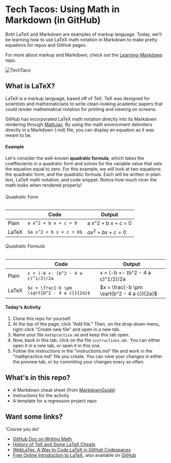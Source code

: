 # Tech Tacos: Using Math in Markdown (in GitHub)

Both LaTeX and Markdown are examples of markup language. Today, we'll be learning how to use LaTeX math notation in Markdown to make pretty equations for repos and GitHub pages.

For more about markup and Markdown, check out the [Learning-Markdown](https://github.com/drklis/Learning-Markdown) repo.

![TechTaco](https://avatars.githubusercontent.com/u/145585316?s=48&v=4)

## What is LaTeX?

LaTeX is a markup language, based off of TeX. TeX was designed for scientists and mathematicians to write clean-looking academic papers that could render mathematical notation for printing and viewing on screens. 

GitHub has incorporated LaTeX math notation directly into its Markdown rendering through [MathJax](https://www.mathjax.org/). By using the math environment delimiters directly in a Markdown (.md) file, you can display an equation as it was meant to be.

#### Example

Let's consider the well-known **quadratic formula**, which takes the coeffiecients in a quadratic form and solves for the variable value that sets the equation equal to zero. For this example, we will look at two equations: the quadratic form, and the quadratic formula. Each will be written in plain text, LaTeX math notation, and code snippet. Notice how much nicer the math looks when rendered properly!

###### Quadratic Form

|     | Code | Output |
| -------- | ------- | ------- |
| Plain  | ```a x^2 + b x + c = 0```  | a x^2 + b x + c = 0 |
| LaTeX | ```$a x^2 + b x + c = 0$```| $a x^2 + b x + c = 0$ |

###### Quadratic Formula

|     | Code | Output |
| -------- | ------- | ------- |
| Plain  | ```x = (-b +- (b^2 - 4 a c)^1/2)/2a```  | x = (-b +- (b^2 - 4 a c)^1/2)/2a |
| LaTeX | ```$x = \frac{-b \pm \sqrt{b^2 - 4 a c}}{2a}$```| $x = \frac{-b \pm \sqrt{b^2 - 4 a c}}{2a}$ |


#### Today's Activity

1. Clone this repo for yourself.
2. At the top of the page, click "Add file." Then, on the drop-down menu, right-click "Create new file" and open in a new tab.
3. Name your file `mathpractice.md` and keep this tab open.
4. Now, back in this tab, click on the file `instructions.md.` You can either open it in a new tab, or open it in this one.
5. Follow the instructions in the "instructions.md" file and work in the "mathpractice.md" file you create. You can view your changes in either the preview tab, or by commiting your changes every so often.

## What's in this repo?

- A Markdown cheat sheet (from <a href="https://www.markdownguide.org/cheat-sheet/" target="_blank" rel="noreferrer noopener">MarkdownGuide</a>)
- Instructions for the activity
- A template for a regression project repo

## Want some links?

'Course you do!

- [GitHub Doc on Writing Math](https://docs.github.com/en/get-started/writing-on-github/working-with-advanced-formatting/writing-mathematical-expressions)
- [History of TeX and Some LaTeX Cheats](https://math.vanderbilt.edu/schectex/wincd/intro_to_tex.htm)
- [WebLaTex, A Way to Code LaTeX in GitHub Codespaces](https://github.com/sanjib-sen/weblatex)
- [Free Online Introduction to LaTeX](https://www.overleaf.com/learn/latex/Free_online_introduction_to_LaTeX_(part_1)), also available on [GitHub](https://github.com/jdleesmiller/latex-course/)

